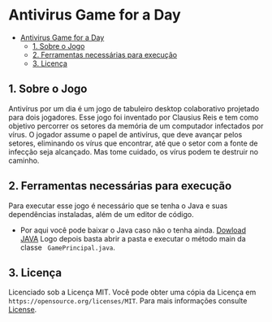# Antivirus Game for a Day
- [Antivirus Game for a Day](#antivirus-game-for-day)
  - [1. Sobre o Jogo](#1-sobre-o-jogo)
  - [2. Ferramentas necessárias para execução](#2-ferramentas-necessárias-para-execução)
  - [3. Licença](#5-licença)
## 1. Sobre o Jogo
 Antivírus por um dia é um jogo de tabuleiro desktop colaborativo projetado para dois
 jogadores. Esse jogo foi inventado por Clausius Reis e tem como objetivo percorrer os
 setores da memória de um computador infectados por vírus. O jogador assume o papel de
 antivírus, que deve avançar pelos setores, eliminando os vírus que encontrar, até que o
 setor com a fonte de infecção seja alcançado. Mas tome cuidado, os vírus podem te destruir
 no caminho.

## 2. Ferramentas necessárias para execução
 Para executar esse jogo é necessário que se tenha o Java e suas dependências instaladas, além de um editor de código.
 * Por aqui você pode baixar  o Java caso não o tenha ainda. [Dowload JAVA](https://www.java.com/pt-BR/)
 Logo depois basta abrir a pasta e executar o método main da classe ``` GamePrincipal.java```.

## 3. Licença
Licenciado sob a Licença MIT. Você pode obter uma cópia da Licença em `https://opensource.org/licenses/MIT`.
Para mais informações consulte [License](LICENSE).

